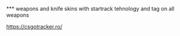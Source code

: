 *** weapons and knife skins with startrack tehnology and tag on all weapons

https://csgotracker.ro/

